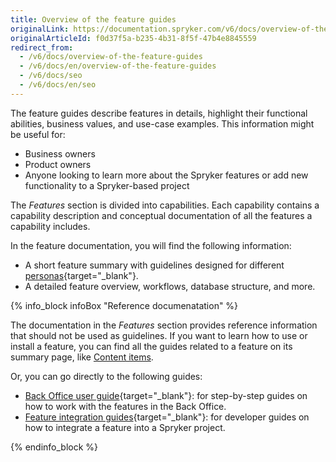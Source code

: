 ```yaml
---
title: Overview of the feature guides
originalLink: https://documentation.spryker.com/v6/docs/overview-of-the-feature-guides
originalArticleId: f0d37f5a-b235-4b31-8f5f-47b4e8845559
redirect_from:
  - /v6/docs/overview-of-the-feature-guides
  - /v6/docs/en/overview-of-the-feature-guides
  - /v6/docs/seo
  - /v6/docs/en/seo
---
```


The feature guides describe features in details, highlight their functional abilities, business values, and use-case examples. This information might be useful for:
* Business owners
* Product owners
* Anyone looking to learn more about the Spryker features or add new functionality to a Spryker-based project

The *Features* section is divided into capabilities. Each capability contains a capability description and conceptual documentation of all the features a capability includes.

In the feature documentation, you will find the following information:

* A short feature summary with guidelines designed for different [personas](/docs/scos/user/intro-to-spryker/{{site.version}}/about-spryker-documentation.html#personas){target="_blank"}.
* A detailed feature overview, workflows, database structure, and more.

{% info_block infoBox "Reference documenatation" %}

The documentation in the *Features* section provides reference information that should not be used as guidelines. If you want to learn how to use or install a feature, you can find all the guides related to a feature on its summary page, like [Content items](/docs/scos/user/features/{{page.version}}/content-items-feature-overview.html).

Or, you can go directly to the following guides:

* [Back Office user guide](/docs/scos/user/user-guides/{{page.version}}/back-office-user-guide/overview-of-the-back-office-user-guide.html){target="_blank"}: for step-by-step guides on how to work with the features in the Back Office.
* [Feature integration guides](/docs/scos/dev/migration-and-integration/{{page.version}}/feature-integration-guides/about-integration-guides.html){target="_blank"}: for developer guides on how to integrate a feature into a Spryker project.

{% endinfo_block %}
